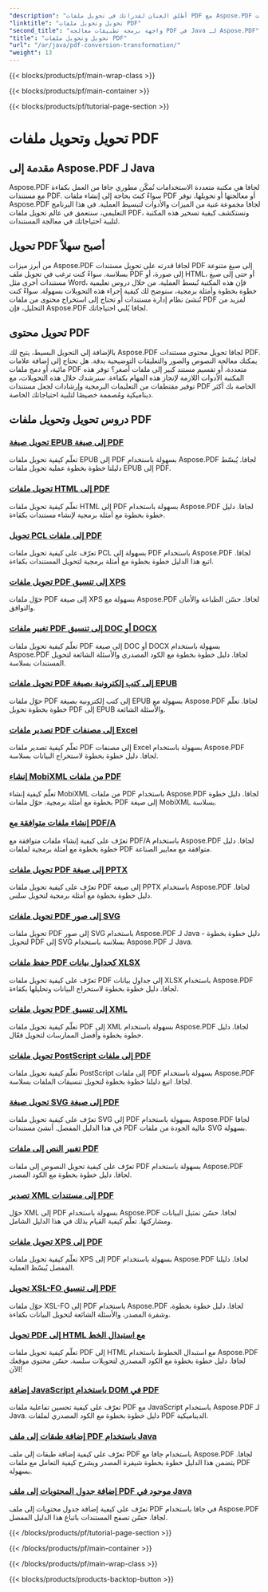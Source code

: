 ```yaml
---
"description": "أطلق العنان لقدراتك في تحويل ملفات PDF مع Aspose.PDF لجافا - دروس تعليمية شاملة للمطورين. حسّن مهاراتك في معالجة ملفات PDF اليوم!"
"linktitle": "تحويل وتحويل ملفات PDF"
"second_title": "واجهة برمجة تطبيقات معالجة PDF في Java لـ Aspose.PDF"
"title": "تحويل وتحويل ملفات PDF"
"url": "/ar/java/pdf-conversion-transformation/"
"weight": 13
---
```


{{< blocks/products/pf/main-wrap-class >}}

{{< blocks/products/pf/main-container >}}

{{< blocks/products/pf/tutorial-page-section >}}

# تحويل وتحويل ملفات PDF


## مقدمة إلى Aspose.PDF لـ Java

Aspose.PDF لجافا هي مكتبة متعددة الاستخدامات تُمكّن مطوري جافا من العمل بكفاءة مع مستندات PDF. سواءً كنتَ بحاجة إلى إنشاء ملفات PDF أو معالجتها أو تحويلها، توفر Aspose.PDF لجافا مجموعة غنية من الميزات والأدوات لتبسيط العملية. في هذا البرنامج التعليمي، سنتعمق في عالم تحويل ملفات PDF، ونستكشف كيفية تسخير هذه المكتبة لتلبية احتياجاتك في معالجة المستندات.

## تحويل PDF أصبح سهلاً

من أبرز ميزات Aspose.PDF لجافا قدرته على تحويل مستندات PDF إلى صيغ متنوعة بسلاسة. سواءً كنت ترغب في تحويل ملف PDF إلى صورة، أو HTML، أو حتى إلى صيغ مستندات أخرى مثل Word، فإن هذه المكتبة تُبسط العملية. من خلال دروس تعليمية خطوة بخطوة وأمثلة برمجية، سنوضح لك كيفية إجراء هذه التحويلات بسهولة. سواءً كنت تُنشئ نظام إدارة مستندات أو تحتاج إلى استخراج محتوى من ملفات PDF لمزيد من التحليل، فإن Aspose.PDF لجافا يُلبي احتياجاتك.

## تحويل محتوى PDF

بالإضافة إلى التحويل البسيط، يتيح لك Aspose.PDF لجافا تحويل محتوى مستندات PDF. يمكنك معالجة النصوص والصور والتعليقات التوضيحية بدقة. هل تحتاج إلى إضافة علامات مائية، أو دمج ملفات PDF متعددة، أو تقسيم مستند كبير إلى ملفات أصغر؟ توفر هذه المكتبة الأدوات اللازمة لإنجاز هذه المهام بكفاءة. سنرشدك خلال هذه التحويلات، مع توفير مقتطفات من التعليمات البرمجية وإرشادات لجعل مستندات PDF الخاصة بك أكثر ديناميكية ومُصممة خصيصًا لتلبية احتياجاتك الخاصة.

## دروس تحويل وتحويل ملفات PDF
### [تحويل صيغة EPUB إلى صيغة PDF](./convert-epub-to-pdf-format/)
تعلّم كيفية تحويل ملفات EPUB إلى PDF بسهولة باستخدام Aspose.PDF لجافا. يُبسّط دليلنا خطوة بخطوة عملية تحويل ملفات EPUB إلى PDF.
### [تحويل ملفات HTML إلى PDF](./convert-html-to-pdf-files/)
تعلّم كيفية تحويل ملفات HTML إلى PDF بسهولة باستخدام Aspose.PDF لجافا. دليل خطوة بخطوة مع أمثلة برمجية لإنشاء مستندات بكفاءة.
### [تحويل PCL إلى ملفات PDF](./transform-pcl-to-pdfs/)
تعرّف على كيفية تحويل ملفات PCL بسهولة إلى PDF باستخدام Aspose.PDF لجافا. اتبع هذا الدليل خطوة بخطوة مع أمثلة برمجية لتحويل المستندات بكفاءة.
### [تحويل ملفات PDF إلى تنسيق XPS](./convert-pdfs-to-xps-format/)
حوّل ملفات PDF إلى صيغة XPS بسهولة مع Aspose.PDF لجافا. حسّن الطباعة والأمان والتوافق.
### [تغيير ملفات PDF إلى تنسيق DOC أو DOCX](./change-pdfs-to-doc-or-docx-format/)
تعلّم كيفية تحويل ملفات PDF إلى صيغة DOC أو DOCX بسهولة باستخدام Aspose.PDF لجافا. دليل خطوة بخطوة مع الكود المصدري والأسئلة الشائعة لتحويل المستندات بسلاسة.
### [تحويل ملفات PDF إلى كتب إلكترونية بصيغة EPUB](./convert-pdfs-to-epub-ebooks/)
حوّل ملفات PDF إلى كتب إلكترونية بصيغة EPUB بسهولة مع Aspose.PDF لجافا. تعلّم خطوة بخطوة تحويل PDF إلى EPUB والأسئلة الشائعة.
### [تصدير ملفات PDF إلى مصنفات Excel](./export-pdfs-to-excel-workbooks/)
تعلّم كيفية تصدير ملفات PDF إلى مصنفات Excel بسهولة باستخدام Aspose.PDF لجافا. دليل خطوة بخطوة لاستخراج البيانات بسلاسة.
### [إنشاء MobiXML من ملفات PDF](./generate-mobixml-from-pdfs/)
تعلّم كيفية إنشاء MobiXML من ملفات PDF باستخدام Aspose.PDF لجافا. دليل خطوة بخطوة مع أمثلة برمجية. حوّل ملفات PDF إلى صيغة MobiXML بسلاسة.
### [إنشاء ملفات متوافقة مع PDF/A](./create-pdfa-compliant-files/)
تعرّف على كيفية إنشاء ملفات متوافقة مع PDF/A باستخدام Aspose.PDF لجافا. دليل خطوة بخطوة مع أمثلة برمجية لملفات PDF متوافقة مع معايير الصناعة.
### [تحويل ملفات PDF إلى صيغة PPTX](./convert-pdfs-to-pptx-format/)
تعرّف على كيفية تحويل ملفات PDF إلى صيغة PPTX باستخدام Aspose.PDF لجافا. دليل خطوة بخطوة مع أمثلة برمجية لتحويل سلس.
### [تحويل ملفات PDF إلى صور SVG](./convert-pdfs-to-svg-images/)
تحويل ملفات PDF إلى صور SVG باستخدام Aspose.PDF لـ Java - دليل خطوة بخطوة لتحويل PDF إلى SVG بسلاسة باستخدام Aspose.PDF لـ Java.
### [حفظ ملفات PDF كجداول بيانات XLSX](./save-pdfs-as-xlsx-spreadsheets/)
تعرّف على كيفية تحويل ملفات PDF إلى جداول بيانات XLSX باستخدام Aspose.PDF لجافا. دليل خطوة بخطوة لاستخراج البيانات وتحليلها بكفاءة.
### [تحويل ملفات PDF إلى تنسيق XML](./convert-pdfs-to-xml-format/)
تعلّم كيفية تحويل ملفات PDF إلى XML بسهولة باستخدام Aspose.PDF لجافا. دليل خطوة بخطوة وأفضل الممارسات لتحويل فعّال.
### [تحويل ملفات PostScript إلى ملفات PDF](./turn-postscript-into-pdf-files/)
تعلّم كيفية تحويل ملفات PostScript إلى ملفات PDF بسهولة باستخدام Aspose.PDF لجافا. اتبع دليلنا خطوة بخطوة لتحويل تنسيقات الملفات بسلاسة.
### [تحويل صيغة SVG إلى صيغة PDF](./convert-svg-to-pdf-format/)
تعرّف على كيفية تحويل ملفات SVG إلى PDF بسهولة باستخدام Aspose.PDF لجافا في هذا الدليل المفصل. أنشئ مستندات PDF عالية الجودة من ملفات SVG بسهولة.
### [تغيير النص إلى ملفات PDF](./change-text-to-pdf-files/)
تعرّف على كيفية تحويل النصوص إلى ملفات PDF بسهولة باستخدام Aspose.PDF لجافا. دليل خطوة بخطوة مع الكود المصدر.
### [تصدير XML إلى مستندات PDF](./export-xml-to-pdf-documents/)
حوّل XML إلى PDF بسهولة باستخدام Aspose.PDF لجافا. حسّن تمثيل البيانات ومشاركتها. تعلّم كيفية القيام بذلك في هذا الدليل الشامل.
### [تحويل ملفات XPS إلى PDF](./convert-xps-to-pdf-files/)
تعلّم كيفية تحويل ملفات XPS إلى PDF بسهولة باستخدام Aspose.PDF لجافا. دليلنا المفصل يُبسّط العملية.
### [تحويل XSL-FO إلى تنسيق PDF](./transform-xsl-fo-to-pdf-format/)
حوّل ملفات XSL-FO إلى PDF باستخدام Aspose.PDF لجافا. دليل خطوة بخطوة، وشفرة المصدر، والأسئلة الشائعة لتحويل البيانات بكفاءة.
### [تحويل PDF إلى HTML مع استبدال الخط](./convert-pdf-to-html-with-font-substitution/)
تعلّم كيفية تحويل ملفات PDF إلى HTML مع استبدال الخطوط باستخدام Aspose.PDF لجافا. دليل خطوة بخطوة مع الكود المصدري لتحويلات سلسة. حسّن محتوى موقعك الآن!
### [إضافة JavaScript باستخدام DOM في PDF](./adding-javascript-using-dom-in-pdf/)
تعرّف على كيفية تحسين تفاعلية ملفات PDF مع JavaScript باستخدام Aspose.PDF لـ Java. دليل خطوة بخطوة مع الكود المصدري لملفات PDF الديناميكية.
### [إضافة طبقات إلى ملف PDF باستخدام Java](./add-layers-to-pdf-file-using-java/)
تعرّف على كيفية إضافة طبقات إلى ملف PDF باستخدام جافا مع Aspose.PDF لجافا. يتضمن هذا الدليل خطوة بخطوة شيفرة المصدر ويشرح كيفية التعامل مع ملفات PDF بسهولة.
### [إضافة جدول المحتويات إلى ملف PDF موجود في Java](./add-table-of-contents-to-existing-pdf-in-java/)
تعرّف على كيفية إضافة جدول محتويات إلى ملف PDF في جافا باستخدام Aspose.PDF لجافا. حسّن تصفح المستندات باتباع هذا الدليل المفصل.

{{< /blocks/products/pf/tutorial-page-section >}}

{{< /blocks/products/pf/main-container >}}

{{< /blocks/products/pf/main-wrap-class >}}

{{< blocks/products/products-backtop-button >}}
